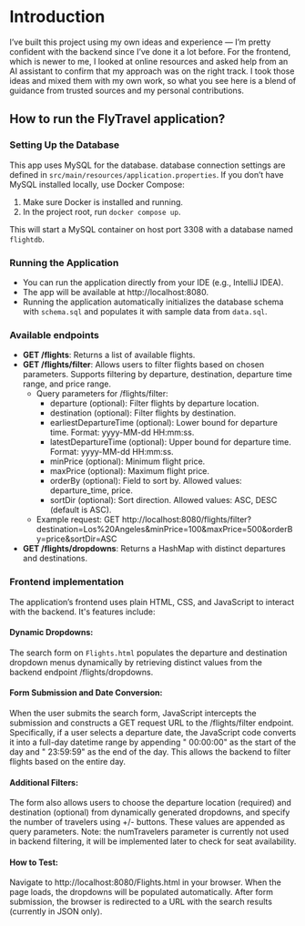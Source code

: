 # Introduction
I’ve built this project using my own ideas and experience — I’m pretty confident with the backend since I’ve done it 
a lot before. For the frontend, which is newer to me, I looked at online resources and asked help from an AI assistant 
to confirm that my approach was on the right track. I took those ideas and mixed them with my own work, so what you see here is a blend of guidance from trusted sources and my personal contributions.

## How to run the FlyTravel application?

### Setting Up the Database
This app uses MySQL for the database. database connection settings are defined in `src/main/resources/application.properties`. If you don’t have MySQL installed locally, use Docker Compose:
1. Make sure Docker is installed and running.
2. In the project root, run `docker compose up`.

This will start a MySQL container on host port 3308 with a database named `flightdb`.

### Running the Application
- You can run the application directly from your IDE (e.g., IntelliJ IDEA).
- The app will be available at http://localhost:8080.
- Running the application automatically initializes the database schema with `schema.sql` and populates it with 
  sample data from `data.sql`.

### Available endpoints
- **GET /flights**: Returns a list of available flights.
- **GET /flights/filter**: Allows users to filter flights based on chosen parameters. Supports filtering by 
  departure, destination, departure time range, and price range.
  - Query parameters for /flights/filter:
    - departure (optional): Filter flights by departure location. 
    - destination (optional): Filter flights by destination. 
    - earliestDepartureTime (optional): Lower bound for departure time. Format: yyyy-MM-dd HH:mm:ss. 
    - latestDepartureTime (optional): Upper bound for departure time. Format: yyyy-MM-dd HH:mm:ss. 
    - minPrice (optional): Minimum flight price. 
    - maxPrice (optional): Maximum flight price. 
    - orderBy (optional): Field to sort by. Allowed values: departure_time, price. 
    - sortDir (optional): Sort direction. Allowed values: ASC, DESC (default is ASC).
  - Example request: GET http://localhost:8080/flights/filter?destination=Los%20Angeles&minPrice=100&maxPrice=500&orderBy=price&sortDir=ASC
- **GET /flights/dropdowns**: Returns a HashMap with distinct departures and destinations.


### Frontend implementation
The application’s frontend uses plain HTML, CSS, and JavaScript to interact with the backend. It's features include:
#### Dynamic Dropdowns:
The search form on `Flights.html` populates the departure and destination dropdown menus dynamically by retrieving 
distinct values from the backend endpoint /flights/dropdowns.
#### Form Submission and Date Conversion:
When the user submits the search form, JavaScript intercepts the submission and constructs a GET request URL to the /flights/filter endpoint. Specifically, if a user selects a departure date, the JavaScript code converts it into a full-day datetime range by appending " 00:00:00" as the start of the day and " 23:59:59" as the end of the day. This allows the backend to filter flights based on the entire day.
#### Additional Filters:
The form also allows users to choose the departure location (required) and destination (optional) from dynamically 
generated dropdowns, and specify the number of travelers using +/- buttons. These values are appended as query 
parameters. Note: the numTravelers parameter is currently not used in backend filtering, it will be implemented 
later to check for seat availability.
#### How to Test:
Navigate to http://localhost:8080/Flights.html in your browser. When the page loads, the dropdowns will be 
populated automatically. After form submission, the browser is redirected to a URL with the search results (currently in JSON only).

